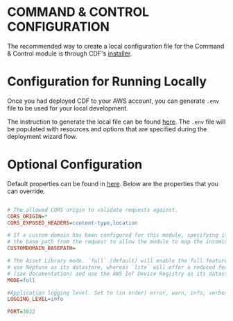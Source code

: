 # COMMAND & CONTROL CONFIGURATION

The recommended way to create a local configuration file for the Command & Control module is through CDF's [installer](../../installer/README.md#deployment-using-wizard).

# Configuration for Running Locally

Once you had deployed CDF to your AWS account, you can generate `.env` file to be used for your local development.

The instruction to generate the local file can be found [here](../../installer/README.md#local-development). The `.env` file will be populated with resources and options that are specified during the deployment wizard flow.

# Optional Configuration

Default properties can be found in [here](../src/config/.env.defaults). Below are the properties that you can override.

```ini

# The allowed CORS origin to validate requests against.
CORS_ORIGIN=*
CORS_EXPOSED_HEADERS=content-type,location

# If a custom domain has been configured for this module, specifying its base path here will remove
# the base path from the request to allow the module to map the incoming request to the correct lambda handler
CUSTOMDOMAIN_BASEPATH=

# The Asset Library mode. `full` (default) will enable the full feature set and
# use Neptune as its datastore, whereas `lite` will offer a reduced feature set
# (see documentation) and use the AWS IoT Device Registry as its datastore.
MODE=full

#Application logging level. Set to (in order) error, warn, info, verbose, debug  or silly.
LOGGING_LEVEL=info

PORT=3022

```
